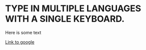 # TYPE IN MULTIPLE LANGUAGES WITH A SINGLE KEYBOARD.

Here is some text


[Link to google](https://google.com)
